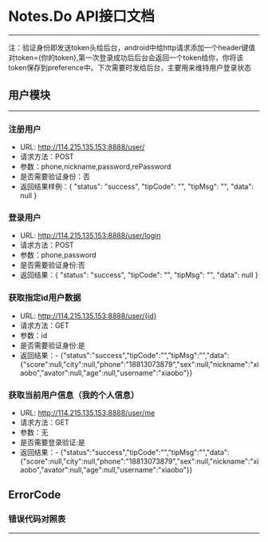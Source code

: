 # Notes.Do API接口文档
------
注：验证身份即发送token头给后台，android中给http请求添加一个header键值对token={你的token},第一次登录成功后后台会返回一个token给你，你将该token保存到preference中。下次需要时发给后台，主要用来维持用户登录状态

## 用户模块
------

### 注册用户
- URL: http://114.215.135.153:8888/user/
- 请求方法：POST
- 参数：phone,nickname,password,rePassword
- 是否需要验证身份：否
- 返回结果样例：{
  "status": "success",
  "tipCode": "",
  "tipMsg": "",
  "data": null
}

### 登录用户

- URL: http://114.215.135.153:8888/user/login
- 请求方法：POST
- 参数：phone,password
- 是否需要验证身份:否
- 返回结果：{
  "status": "success",
  "tipCode": "",
  "tipMsg": "",
  "data": null
}


### 获取指定id用户数据
- URL: http://114.215.135.153:8888/user/{id}
- 请求方法：GET
- 参数：id
- 是否需要验证身份:是
- 返回结果：- {"status":"success","tipCode":"","tipMsg":"","data":{"score":null,"city":null,"phone":"18813073879","sex":null,"nickname":"xiaobo","avator":null,"age":null,"username":"xiaobo"}}

### 获取当前用户信息（我的个人信息）
- URL: http://114.215.135.153:8888/user/me
- 请求方法：GET
- 参数：无
- 是否需要登录验证:是
- 返回结果：- {"status":"success","tipCode":"","tipMsg":"","data":{"score":null,"city":null,"phone":"18813073879","sex":null,"nickname":"xiaobo","avator":null,"age":null,"username":"xiaobo"}}

## ErrorCode

### 错误代码对照表

---
